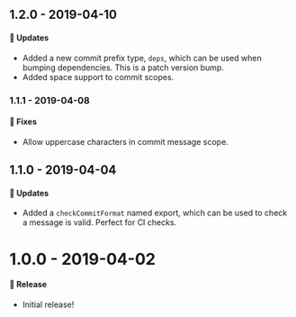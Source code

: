 ## 1.2.0 - 2019-04-10

#### 🚀 Updates

- Added a new commit prefix type, `deps`, which can be used when bumping dependencies. This is a
  patch version bump.
- Added space support to commit scopes.

### 1.1.1 - 2019-04-08

#### 🐞 Fixes

- Allow uppercase characters in commit message scope.

## 1.1.0 - 2019-04-04

#### 🚀 Updates

- Added a `checkCommitFormat` named export, which can be used to check a message is valid. Perfect
  for CI checks.

# 1.0.0 - 2019-04-02

#### 🎉 Release

- Initial release!
